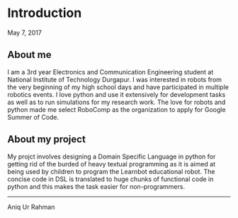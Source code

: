 # Introduction

May 7, 2017

## About me
I am a 3rd year Electronics and Communication Engineering student at National Institute of Technology Durgapur.
I was interested in robots from the very beginning of my high school days and have participated in multiple robotics events.
I love python and use it extensively for development tasks as well as to run simulations for my research work.
The love for robots and python made me select RoboComp as the organization to apply for Google Summer of Code.

## About my project
My projct involves designing a Domain Specific Language in python for getting rid of the burded of heavy textual programming
as it is aimed at being used by children to program the Learnbot educational robot. The concise code in DSL is translated to huge chunks of functional code in python and this makes the task easier for non-programmers.


* * *
Aniq Ur Rahman